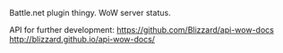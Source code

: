 Battle.net plugin thingy. WoW server status.

API for further development:
https://github.com/Blizzard/api-wow-docs
http://blizzard.github.io/api-wow-docs/
